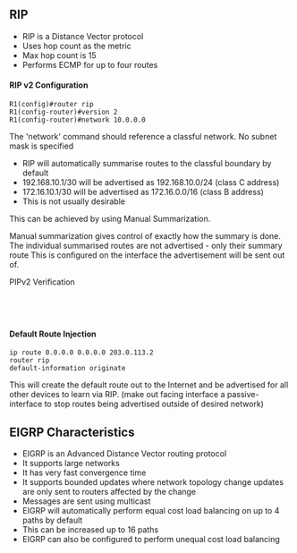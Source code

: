 ## RIP 

* RIP is a Distance Vector protocol
* Uses hop count as the metric
* Max hop count is 15
* Performs ECMP for up to four routes

#### RIP v2 Configuration
```
R1(config)#router rip
R1(config-router)#version 2
R1(config-router)#network 10.0.0.0
```

The 'network' command should reference a classful network. No subnet mask is specified

- RIP will automatically summarise routes to the classful boundary by default
- 192.168.10.1/30 will be advertised as 192.168.10.0/24 (class C address)
- 172.16.10.1/30 will be advertised as 172.16.0.0/16 (class B address)
- This is not usually desirable

This can be achieved by using Manual Summarization. 

Manual summarization gives control of exactly how the summary is done. The individual summarised routes are not advertised - only their summary route
This is configured on the interface the advertisement will be sent out of.

PIPv2 Verification
```show ip protocols
```
 
```show run | section rip
```

```show ip route
```

```show ip rip database
```

#### Default Route Injection
```
ip route 0.0.0.0 0.0.0.0 203.0.113.2
router rip
default-information originate
```

This will create the default route out to the Internet and be advertised for all other devices to learn via RIP. (make out facing interface a passive-interface to stop routes being advertised outside of desired network)

## EIGRP Characteristics
* EIGRP is an Advanced Distance Vector routing protocol
* It supports large networks
* It has very fast convergence time 
* It supports bounded updates where network topology change updates are only sent to routers affected by the change
* Messages are sent using multicast
* EIGRP will automatically perform equal cost load balancing on up to 4 paths by default
* This can be increased up to 16 paths
* EIGRP can also be configured to perform unequal cost load balancing














